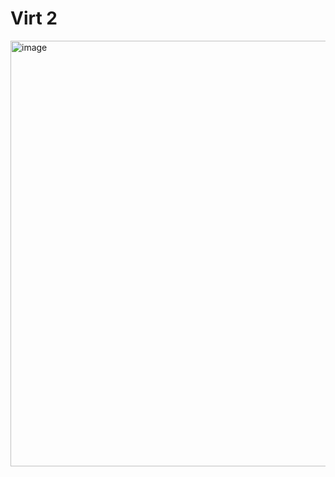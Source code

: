 # Virt 2
<img width="1094" height="681" alt="image" src="https://github.com/user-attachments/assets/72c0c3eb-6f5e-4729-9f0a-30210b1a659a" />
